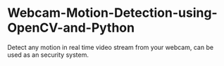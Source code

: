 # Webcam-Motion-Detection-using-OpenCV-and-Python
Detect any motion in real time video stream from your webcam, can be used as an security system.
